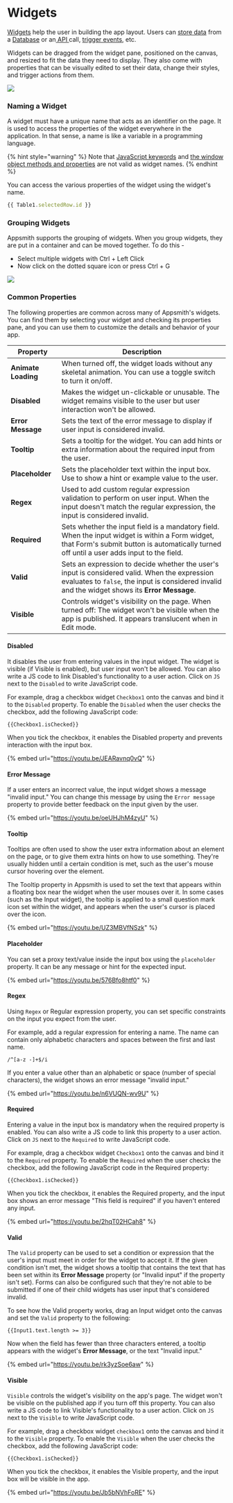 # Widgets

[Widgets](./) help the user in building the app layout. Users can [store data](../../core-concepts/data-access-and-binding/displaying-data-read/) from a [Database](../datasources/) or an[ API ](../../core-concepts/connecting-to-data-sources/authentication/connect-to-apis.md)call, [trigger events](broken-reference/), etc.

Widgets can be dragged from the widget pane, positioned on the canvas, and resized to fit the data they need to display. They also come with properties that can be visually edited to set their data, change their styles, and trigger actions from them.

![](<../../.gitbook/assets/drop widget.gif>)

### Naming a Widget

A widget must have a unique name that acts as an identifier on the page. It is used to access the properties of the widget everywhere in the application. In that sense, a name is like a variable in a programming language.

{% hint style="warning" %}
Note that [JavaScript keywords](https://www.w3schools.com/js/js\_reserved.asp) and [the window object methods and properties](https://www.w3schools.com/jsref/obj\_window.asp) are not valid as widget names.
{% endhint %}

You can access the various properties of the widget using the widget's name.

```javascript
{{ Table1.selectedRow.id }}
```

### Grouping Widgets

Appsmith supports the grouping of widgets. When you group widgets, they are put in a container and can be moved together. To do this -

* Select multiple widgets with Ctrl + Left Click
* Now click on the dotted square icon or press Ctrl + G

![](../../.gitbook/assets/group-widgets-2.gif)

### Common Properties

The following properties are common across many of Appsmith's widgets. You can find them by selecting your widget and checking its properties pane, and you can use them to customize the details and behavior of your app.

| Property            | Description                                                                                                                                                                                      |
| ------------------- | ------------------------------------------------------------------------------------------------------------------------------------------------------------------------------------------------ |
| **Animate Loading** | When turned off, the widget loads without any skeletal animation. You can use a toggle switch to turn it on/off.                                                                                 |
| **Disabled**        | Makes the widget un-clickable or unusable. The widget remains visible to the user but user interaction won't be allowed.                                                                         |
| **Error Message**   | Sets the text of the error message to display if user input is considered invalid.                                                                                                               |
| **Tooltip**         | Sets a tooltip for the widget. You can add hints or extra information about the required input from the user.                                                                                    |
| **Placeholder**     | Sets the placeholder text within the input box. Use to show a hint or example value to the user.                                                                                                 |
| **Regex**           | Used to add custom regular expression validation to perform on user input. When the input doesn't match the regular expression, the input is considered invalid.                                 |
| **Required**        | Sets whether the input field is a mandatory field. When the input widget is within a Form widget, that Form's submit button is automatically turned off until a user adds input to the field.    |
| **Valid**           | Sets an expression to decide whether the user's input is considered valid. When the expression evaluates to `false`, the input is considered invalid and the widget shows its **Error Message**. |
| **Visible**         | Controls widget's visibility on the page. When turned off: The widget won't be visible when the app is published. It appears translucent when in Edit mode.                                      |

#### Disabled

It disables the user from entering values in the input widget. The widget is visible (if Visible is enabled), but user input won't be allowed. You can also write a JS code to link Disabled's functionality to a user action. Click on `JS` next to the `Disabled` to write JavaScript code.

For example, drag a checkbox widget `Checkbox1` onto the canvas and bind it to the `Disabled` property. To enable the `Disabled` when the user checks the checkbox, add the following JavaScript code:

```
{{Checkbox1.isChecked}}
```

When you tick the checkbox, it enables the Disabled property and prevents interaction with the input box.

{% embed url="https://youtu.be/JEARavnq0vQ" %}

#### Error Message

If a user enters an incorrect value, the input widget shows a message "invalid input." You can change this message by using the `Error message` property to provide better feedback on the input given by the user.

{% embed url="https://youtu.be/oeUHJhM4zyU" %}

#### Tooltip

Tooltips are often used to show the user extra information about an element on the page, or to give them extra hints on how to use something. They're usually hidden until a certain condition is met, such as the user's mouse cursor hovering over the element.

The Tooltip property in Appsmith is used to set the text that appears within a floating box near the widget when the user mouses over it. In some cases (such as the Input widget), the tooltip is applied to a small question mark icon set within the widget, and appears when the user's cursor is placed over the icon.

{% embed url="https://youtu.be/UZ3MBVfNSzk" %}

#### Placeholder

You can set a proxy text/value inside the input box using the `placeholder` property. It can be any message or hint for the expected input.

{% embed url="https://youtu.be/576Bfo8htf0" %}

#### Regex

Using `Regex` or Regular expression property, you can set specific constraints on the input you expect from the user.

For example, add a regular expression for entering a name. The name can contain only alphabetic characters and spaces between the first and last name.

```
/^[a-z -]+$/i
```

If you enter a value other than an alphabetic or space (number of special characters), the widget shows an error message "invalid input."

{% embed url="https://youtu.be/n6VUQN-wv9U" %}

#### Required

Entering a value in the input box is mandatory when the required property is enabled. You can also write a JS code to link this property to a user action. Click on `JS` next to the `Required` to write JavaScript code.

For example, drag a checkbox widget `Checkbox1` onto the canvas and bind it to the `Required` property. To enable the `Required` when the user checks the checkbox, add the following JavaScript code in the Required property:

```
{{Checkbox1.isChecked}}
```

When you tick the checkbox, it enables the Required property, and the input box shows an error message "This field is required" if you haven't entered any input.

{% embed url="https://youtu.be/2hqT02HCah8" %}

#### Valid

The `Valid` property can be used to set a condition or expression that the user's input must meet in order for the widget to accept it. If the given condition isn't met, the widget shows a tooltip that contains the text that has been set within its **Error Message** property (or "Invalid input" if the property isn't set). Forms can also be configured such that they're not able to be submitted if one of their child widgets has user input that's considered invalid.

To see how the Valid property works, drag an Input widget onto the canvas and set the `Valid` property to the following:

```
{{Input1.text.length >= 3}}
```

Now when the field has fewer than three characters entered, a tooltip appears with the widget's **Error Message**, or the text "Invalid input."

{% embed url="https://youtu.be/rk3yzSoe6aw" %}

#### Visible

`Visible` controls the widget's visibility on the app's page. The widget won't be visible on the published app if you turn off this property. You can also write a JS code to link Visible's functionality to a user action. Click on `JS` next to the `Visible` to write JavaScript code.

For example, drag a checkbox widget `checkbox1` onto the canvas and bind it to the `Visible` property. To enable the `Visible` when the user checks the checkbox, add the following JavaScript code:

```
{{Checkbox1.isChecked}}
```

When you tick the checkbox, it enables the Visible property, and the input box will be visible in the app.

{% embed url="https://youtu.be/Jb5bNVhFoRE" %}
